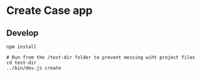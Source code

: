 # Create Case app

## Develop

```
npm install

# Run from the /test-dir folder to prevent messing wiht project files
cd test-dir
../bin/dev.js create
```
